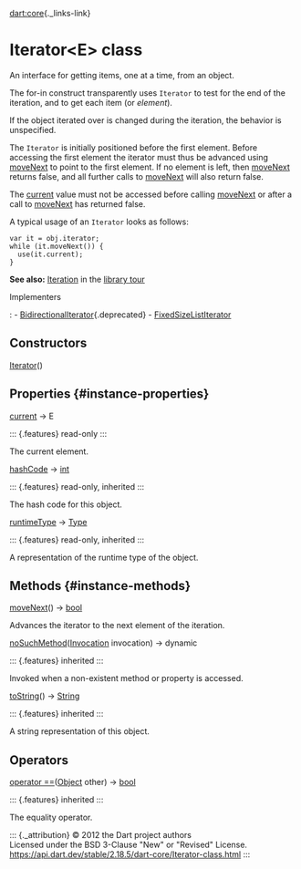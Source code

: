 [dart:core](../dart-core/dart-core-library){._links-link}

Iterator\<E\> class
===================

An interface for getting items, one at a time, from an object.

The for-in construct transparently uses `Iterator` to test for the end
of the iteration, and to get each item (or *element*).

If the object iterated over is changed during the iteration, the
behavior is unspecified.

The `Iterator` is initially positioned before the first element. Before
accessing the first element the iterator must thus be advanced using
[moveNext](iterator/movenext) to point to the first element. If no
element is left, then [moveNext](iterator/movenext) returns false, and
all further calls to [moveNext](iterator/movenext) will also return
false.

The [current](iterator/current) value must not be accessed before
calling [moveNext](iterator/movenext) or after a call to
[moveNext](iterator/movenext) has returned false.

A typical usage of an `Iterator` looks as follows:

``` {.language-dart data-language="dart"}
var it = obj.iterator;
while (it.moveNext()) {
  use(it.current);
}
```

**See also:**
[Iteration](https://dart.dev/guides/libraries/library-tour#iteration) in
the [library tour](https://dart.dev/guides/libraries/library-tour)

Implementers

:   -   [BidirectionalIterator](bidirectionaliterator-class){.deprecated}
    -   [FixedSizeListIterator](../dart-html/fixedsizelistiterator-class)

Constructors
------------

[Iterator](iterator/iterator)()

Properties {#instance-properties}
----------

[current](iterator/current) → E

::: {.features}
read-only
:::

The current element.

[hashCode](object/hashcode) → [int](int-class)

::: {.features}
read-only, inherited
:::

The hash code for this object.

[runtimeType](object/runtimetype) → [Type](type-class)

::: {.features}
read-only, inherited
:::

A representation of the runtime type of the object.

Methods {#instance-methods}
-------

[moveNext](iterator/movenext)() → [bool](bool-class)

Advances the iterator to the next element of the iteration.

[noSuchMethod](object/nosuchmethod)([Invocation](invocation-class)
invocation) → dynamic

::: {.features}
inherited
:::

Invoked when a non-existent method or property is accessed.

[toString](object/tostring)() → [String](string-class)

::: {.features}
inherited
:::

A string representation of this object.

Operators
---------

[operator ==](object/operator_equals)([Object](object-class) other) →
[bool](bool-class)

::: {.features}
inherited
:::

The equality operator.

::: {._attribution}
© 2012 the Dart project authors\
Licensed under the BSD 3-Clause \"New\" or \"Revised\" License.\
<https://api.dart.dev/stable/2.18.5/dart-core/Iterator-class.html>
:::
